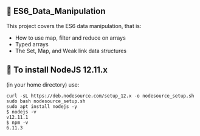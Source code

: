 ## :file_folder: ES6_Data_Manipulation

This project covers the ES6 data manipulation, that is:
- How to use map, filter and reduce on arrays
- Typed arrays
- The Set, Map, and Weak link data structures

## :scroll: To install NodeJS 12.11.x
(in your home directory) use:
```
curl -sL https://deb.nodesource.com/setup_12.x -o nodesource_setup.sh
sudo bash nodesource_setup.sh
sudo apt install nodejs -y
$ nodejs -v
v12.11.1
$ npm -v
6.11.3
```
